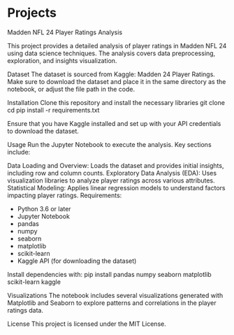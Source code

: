 # Projects
Madden NFL 24 Player Ratings Analysis

This project provides a detailed analysis of player ratings in Madden NFL 24 using data science techniques. The analysis covers data preprocessing, exploration, and insights visualization.

Dataset
The dataset is sourced from Kaggle: Madden 24 Player Ratings. Make sure to download the dataset and place it in the same directory as the notebook, or adjust the file path in the code.

Installation
Clone this repository and install the necessary libraries
git clone <repository-url>
cd <repository-directory>
pip install -r requirements.txt

Ensure that you have Kaggle installed and set up with your API credentials to download the dataset.

Usage
Run the Jupyter Notebook to execute the analysis. Key sections include:

Data Loading and Overview: Loads the dataset and provides initial insights, including row and column counts.
Exploratory Data Analysis (EDA): Uses visualization libraries to analyze player ratings across various attributes.
Statistical Modeling: Applies linear regression models to understand factors impacting player ratings.
Requirements:
- Python 3.6 or later
- Jupyter Notebook
- pandas
- numpy
- seaborn
- matplotlib
- scikit-learn
- Kaggle API (for downloading the dataset)

Install dependencies with:
pip install pandas numpy seaborn matplotlib scikit-learn kaggle

Visualizations
The notebook includes several visualizations generated with Matplotlib and Seaborn to explore patterns and correlations in the player ratings data.

License
This project is licensed under the MIT License.

